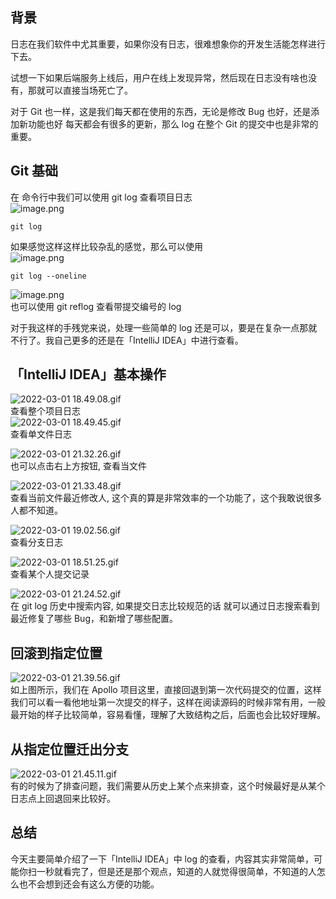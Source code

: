 ## 背景

日志在我们软件中尤其重要，如果你没有日志，很难想象你的开发生活能怎样进行下去。

试想一下如果后端服务上线后，用户在线上发现异常，然后现在日志没有啥也没有，那就可以直接当场死亡了。

对于 Git 也一样，这是我们每天都在使用的东西，无论是修改 Bug 也好，还是添加新功能也好 每天都会有很多的更新，那么 log 在整个 Git 的提交中也是非常的重要。

## Git 基础

在 命令行中我们可以使用 git log 查看项目日志<br />![image.png](images/log-git-idea/b3e7bc6121524c896593fb5ac8c0ede7.png)

```shell
git log
```

如果感觉这样这样比较杂乱的感觉，那么可以使用<br />![image.png](images/log-git-idea/0fa62ecda6c8cfaf945436e2c32c37e3.png)

```shell
git log --oneline
```

![image.png](images/log-git-idea/830dca7c3a70cbeb60ac6cd1d5732c0e.png)<br />也可以使用 git reflog 查看带提交编号的 log

对于我这样的手残党来说，处理一些简单的 log 还是可以，要是在复杂一点那就不行了。我自己更多的还是在「IntelliJ IDEA」中进行查看。

## 「IntelliJ IDEA」基本操作

![2022-03-01 18.49.08.gif](images/log-git-idea/550b06d51a6025fba10e05a5a43298a7.49.08.gif)<br />查看整个项目日志<br />![2022-03-01 18.49.45.gif](images/log-git-idea/20865db488c363aad1d09e88921108c2.49.45.gif)<br />查看单文件日志

![2022-03-01 21.32.26.gif](images/log-git-idea/e7d84e023499f05b02ccea73227dd115.32.26.gif)<br />也可以点击右上方按钮, 查看当文件

![2022-03-01 21.33.48.gif](images/log-git-idea/5ea15220189ad3d14f7895ccf6b75411.33.48.gif)<br />查看当前文件最近修改人, 这个真的算是非常效率的一个功能了，这个我敢说很多人都不知道。

![2022-03-01 19.02.56.gif](images/log-git-idea/b626899ab033a9d67905ada07993573d.02.56.gif)<br />查看分支日志

![2022-03-01 18.51.25.gif](images/log-git-idea/f7938c53ceca11ee41bd75431a5eafa1.51.25.gif)<br />查看某个人提交记录

![2022-03-01 21.24.52.gif](images/log-git-idea/7819c8bd3a39ae6d2c01c9f844246b1e.24.52.gif)<br />在 git log 历史中搜索内容, 如果提交日志比较规范的话 就可以通过日志搜索看到最近修复了哪些 Bug，和新增了哪些配置。

## 回滚到指定位置

![2022-03-01 21.39.56.gif](images/log-git-idea/ffd230ff8d2d210596bfffd19c3768de.39.56.gif)<br />如上图所示，我们在 Apollo 项目这里，直接回退到第一次代码提交的位置，这样我们可以看一看他地址第一次提交的样子，这样在阅读源码的时候非常有用，一般最开始的样子比较简单，容易看懂，理解了大致结构之后，后面也会比较好理解。

## 从指定位置迁出分支

![2022-03-01 21.45.11.gif](images/log-git-idea/fe00f1fd742f4714e4e2bcac85fd5fa1.45.11.gif)<br />有的时候为了排查问题，我们需要从历史上某个点来排查，这个时候最好是从某个日志点上回退回来比较好。

## 总结

今天主要简单介绍了一下「IntelliJ IDEA」中 log 的查看，内容其实非常简单，可能你扫一秒就看完了，但是还是那个观点，知道的人就觉得很简单，不知道的人怎么也不会想到还会有这么方便的功能。
